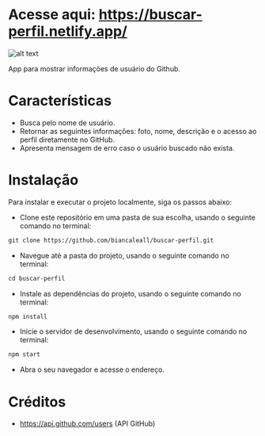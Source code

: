 

# Acesse aqui: https://buscar-perfil.netlify.app/ <br/>

![alt text](https://cdn.discordapp.com/attachments/974017667386183712/1105630395879395429/screencapture-localhost-3000-2023-05-09-19_59_57.png)

App para mostrar informações de usuário do Github.

# Características <br/>
* Busca pelo nome de usuário.
* Retornar as seguintes informações: foto, nome, descrição e o acesso ao perfil diretamente no GitHub.
* Apresenta mensagem de erro caso o usuário buscado não exista.

# Instalação <br/>

Para instalar e executar o projeto localmente, siga os passos abaixo:

* Clone este repositório em uma pasta de sua escolha, usando o seguinte comando no terminal:


```Markdown
git clone https://github.com/biancaleall/buscar-perfil.git
```

* Navegue até a pasta do projeto, usando o seguinte comando no terminal:


```Markdown
cd buscar-perfil
```

* Instale as dependências do projeto, usando o seguinte comando no terminal:

```Markdown
npm install
```
* Inicie o servidor de desenvolvimento, usando o seguinte comando no terminal:


```Markdown
npm start
```
* Abra o seu navegador e acesse o endereço.

# Créditos  <br/>
* https://api.github.com/users (API GitHub)
